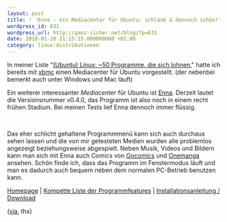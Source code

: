 ```yaml
---
layout: post
title: ! 'Enna - ein Mediacenter für Ubuntu: schlank & dennoch schön!'
wordpress_id: 631
wordpress_url: http://ganz-sicher.net/blog/?p=631
date: 2010-01-20 21:15:15.000000000 +01:00
category: linux-distributionen
---
```

In meiner Liste "<a href="http://ganz-sicher.net/blog/ubuntu/ubuntu-linux-50-programme-die-sich-lohnen/" target="_blank">(Ubuntu) Linux: ~50 Programme, die sich lohnen.</a>" hatte ich bereits mit <a href="http://xbmc.org/" target="_blank">xbmc</a> einen Mediacenter für Ubuntu vorgestellt. (der nebenbei bemerkt auch unter Windows und Mac läuft)

Ein weiterer interessanter <em>Mediacenter</em> für Ubuntu ist <a href="http://enna.geexbox.org/" target="_blank">Enna</a>. Derzeit lautet die Versionsnummer v0.4.0, das Programm ist also noch in einem recht frühen Stadium. Bei meinen Tests lief Enna dennoch immer flüssig.
<!--more-->

<img class="borderimg centered" src="{{site.url}}/wp-content/uploads/enna1.png" alt="" />

<img class="borderimg centered" src="{{site.url}}/wp-content/uploads/enna2.png" alt="" />

Das eher schlicht gehaltene Programmmenü kann sich auch durchaus sehen lassen und die von mir getesteten Medien wurden alle problemlos angezeigt beziehungsweise abgespielt. Neben Musik, Videos und Bildern kann man sich mit Enna auch Comics von <a href="http://www.gocomics.com/" target="_blank">Gocomics</a> und <a href="http://www.onemanga.com/" target="_blank">Onemanga</a> ansehen.
Schön finde ich, dass das Programm im Fenstermodus läuft und man es dadurch auch bequem neben dem normalen PC-Betrieb benutzen kann.

<div class="infobox">
<a href="http://enna.geexbox.org/" class="homelink" target="_blank">Homepage</a> | <a href="http://enna.geexbox.org/features.html" class="info" target="_blank">Kompette Liste der Programmfeatures</a> | <a href="http://enna.geexbox.org/download.html" class="packagelink" target="_blank">Installationsanleitung / Download</a>
</div>

(<a href="http://blogausgraz.wordpress.com/2010/01/14/enna-multimedia-center-fr-ubuntu/">via</a>, thx)
